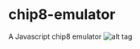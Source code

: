 # chip8-emulator
A Javascript chip8 emulator
![alt tag](https://github.com/ben-chan/chip8-emulator/master/README.png)
